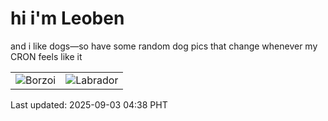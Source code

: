 # hi i'm Leoben

and i like dogs—so have some random dog pics that change whenever my CRON feels like it

|  |  |
|--------|----------|
| ![Borzoi](https://random-dog-vercel.vercel.app/api/random-borzoi?v=1756845515) | ![Labrador](https://random-dog-vercel.vercel.app/api/random-labrador?v=1756845515) |

Last updated: 2025-09-03 04:38 PHT
